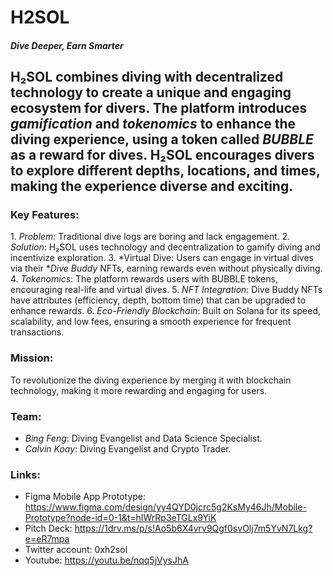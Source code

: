 # **H2SOL**
#### *Dive Deeper, Earn Smarter*

## H₂SOL combines diving with decentralized technology to create a unique and engaging ecosystem for divers. The platform introduces *gamification* and *tokenomics* to enhance the diving experience, using a token called *BUBBLE* as a reward for dives. H₂SOL encourages divers to explore different depths, locations, and times, making the experience diverse and exciting.

### Key Features:
1.⁠ ⁠*Problem*: Traditional dive logs are boring and lack engagement.
2.⁠ ⁠*Solution*: H₂SOL uses technology and decentralization to gamify diving and incentivize exploration.
3.⁠ ⁠*Virtual Dive: Users can engage in virtual dives via their **Dive Buddy* NFTs, earning rewards even without physically diving.
4.⁠ ⁠*Tokenomics*: The platform rewards users with BUBBLE tokens, encouraging real-life and virtual dives.
5.⁠ ⁠*NFT Integration*: Dive Buddy NFTs have attributes (efficiency, depth, bottom time) that can be upgraded to enhance rewards.
6.⁠ ⁠*Eco-Friendly Blockchain*: Built on Solana for its speed, scalability, and low fees, ensuring a smooth experience for frequent transactions.

### Mission:
To revolutionize the diving experience by merging it with blockchain technology, making it more rewarding and engaging for users. 

### Team:
- ⁠*Bing Feng*: Diving Evangelist and Data Science Specialist.
- ⁠*Calvin Koay*: Diving Evangelist and Crypto Trader.

### Links:
- Figma Mobile App Prototype: https://www.figma.com/design/yy4QYD0jcrc5g2KsMy46Jh/Mobile-Prototype?node-id=0-1&t=hIWrRp3eTGLx9YiK
- Pitch Deck: https://1drv.ms/p/s!Ao5b6X4vrv9Qgf0svOlj7m5YvN7Lkg?e=eR7mpa
- Twitter account: 0xh2sol
- Youtube: https://youtu.be/nqq5jVysJhA
